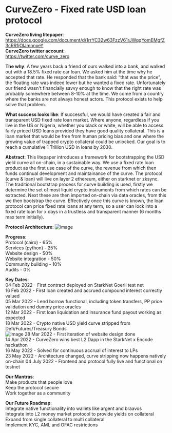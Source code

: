 # CurveZero - Fixed rate USD loan protocol

**CurveZero living litepaper**:<br>
https://docs.google.com/document/d/1rrYC32w63FzzV61rJWqqYomEMgfZ3cRR1jOlJmnnxeY<br>
**CurveZero twitter account**:<br> 
https://twitter.com/curve_zero<br>

**The why**: A few years back a friend of ours walked into a bank, and walked out with a 18.5% fixed rate car loan. We asked him at the time why he accepted that rate. He responded that the bank said: “that was the price”, the floating rate was indeed lower but he wanted a fixed rate. Unfortunately our friend wasn't financially savvy enough to know that the right rate was probably somewhere between 8-10% at the time. We come from a country where the banks are not always honest actors. This protocol exists to help solve that problem.

**What success looks like**: If successful, we would have created a fair and transparent USD fixed rate loan market. Where anyone, regardless if you live in the US or Nigeria, whether you black or white, will be able to access fairly priced USD loans provided they have good quality collateral. This is a loan market that would be free from human pricing bias and one where the growing value of trapped crypto collateral could be unlocked. Our goal is to reach a cumulative 1 Trillion USD in loans by 2030.

**Abstract**: This litepaper introduces a framework for bootstrapping the USD yield curve all on-chain, in a sustainable way. We use a fixed rate loan product as the first use case of the curve, the revenue from which then funds continual development and maintainance of the curve. The protocol (curve & loan) will live on layer 2 ethereum, either on starknet or zksync. The traditional bootstrap process for curve building is used, firstly we determine the set of most liquid crypto instruments from which rates can be extracted. Next these are then imported on-chain via data oracles, from this we then bootstrap the curve. Effectively once this curve is known, the loan protocol can price fixed rate loans at any term, so a user can lock into a fixed rate loan for x days in a trustless and transparent manner (6 months max term initially).

**Protocol Architecture**:
![image](https://user-images.githubusercontent.com/62293102/169762326-378a5a73-d79a-4a3d-a046-b401a02a8429.png)

**Progress**:<br>
Protocol (cairo) - 65%<br>
Services (python) - 25%<br>
Website design - 50%<br>
Website integration - 50%<br>
Community building - 10%<br>
Audits - 0%<br>

**Key Dates**:<br>
04 Feb 2022 - First contract deployed on StarkNet Goerli test net<br>
16 Feb 2022 - First loan created and accrued compound interest correctly valued<br>
05 Mar 2022 - Lend borrow functional, including token transfers, PP price validation and dummy price oracles<br>
12 Mar 2022 - First loan liquidation and insurance fund payout working as expected<br>
18 Mar 2022 - Crypto native USD yield curve stripped from Defi/Futures/Treasury Bonds<br>
![image](https://user-images.githubusercontent.com/62293102/158979980-92401fe5-a91c-4337-9f1b-38bd4be9b2d6.png)
28 Mar 2022 - First iteration of website design done<br>
14 Apr 2022 - CurveZero wins best L2 Dapp in the StarkNet x Encode hackathon<br>
16 May 2022 - Solved for continuous accrual of interest to LPs<br>
23 May 2022 - Architecture changed, curve stripping now happens natively on-chain
04 July 2022 - Frontend and protocol fully live and functional on testnet

**Our Mantras**:<br>
Make products that people love<br>
Keep the protocol secure<br>
Work together as a community<br>

**Our Future Roadmap**:<br>
Integrate native functionality into wallets like argent and braavos<br>
Integrate into L2 money market protocol to provide yields on collateral<br>
Expand from single collateral to multi collateral<br>
Implement KYC, AML and OFAC restrictions<br>
